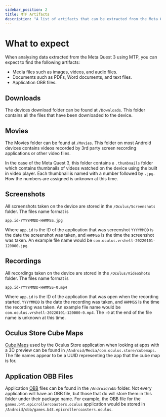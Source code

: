 ```yaml
---
sidebar_position: 2
title: MTP Artifacts
description: "A list of artifacts that can be extracted from the Meta Quest 3 using MTP."
---
```


# What to expect

When analysing data extracted from the Meta Quest 3 using MTP, you can expect to find the following artifacts:

- Media files such as images, videos, and audio files.
- Documents such as PDFs, Word documents, and text files.
- Application OBB files.

## Downloads

The devices download folder can be found at `/Downloads`. This folder contains all the files that have been downloaded to the device.

## Movies

The Movies folder can be found at `/Movies`. This folder on most Android devices contains videos recorded by 3rd party screen recording applications or other video files.

In the case of the Meta Quest 3, this folder contains a `.thumbnails` folder which contains thumbnails of videos watched on the device using the built in video player. Each thumbnail is named with a number followed by `.jpg`. How the numbers are assigned is unknown at this time.

## Screenshots

All screenshots taken on the device are stored in the `/Oculus/Screenshots` folder. The files name format is
```
app.id-YYYYMMDD-HHMMSS.jpg
```
Where `app.id` is the ID of the application that was screenshot `YYYYMMDD` is the date the screenshot was taken, and `HHMMSS` is the time the screenshot was taken. An example file name would be `com.oculus.vrshell-20220101-120000.jpg`.

## Recordings

All recordings taken on the device are stored in the `/Oculus/VideoShots` folder. The files name format is
```
app.id-YYYYMMDD-HHMMSS-0.mp4
```
Where `app.id` is the ID of the application that was open when the recording started, `YYYYMMDD` is the date the recording was taken, and `HHMMSS` is the time the recording was taken. An example file name would be `com.oculus.vrshell-20220101-120000-0.mp4`. The `-0` at the end of the file name is unknown at this time.

## Oculus Store Cube Maps

[Cube Maps](/golssary#cube-maps) used by the Oculus Store application when looking at apps with a 3D preview can be found in `/Android/Media/com.oculus.store/cubemaps`. The file names appear to be a UUID representing the app that the cube map is for.

## Application OBB Files

Application [OBB](/golssary#obb-file) files can be found in the `/Android/obb` folder. Not every application will have an OBB file, but those that do will store them in this folder under their package name. For example, the OBB file for the `games.b4t.epicrollercoasters.oculus` application would be stored in `/Android/obb/games.b4t.epicrollercoasters.oculus`.
